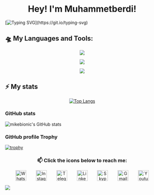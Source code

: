 <h1 align="center">Hey! I'm Muhammetberdi!</h1>

[![Typing SVG](https://readme-typing-svg.herokuapp.com?color=%2336BCF7&center=true&size=30&duration=2000&pause=1000&random=true&vCenter=true&width=900&lines=DevOps+Engineer,Electronics+and+IoT+Engineer;Good+coder;Future+GDG+Expert;Fullstack+developer;Creative+problem+solver;Reliable+project+manager;Loved+mentor;Perfect+teamlead;)](https://git.io/typing-svg)

## 🛸 My Languages and Tools:

<p align="center">
    <a href="#">
        <img src="https://skillicons.dev/icons?i=golang,python,nodejs,react,arduino&theme=dark" />
    </a>
</p>
<p align="center">
    <a href="#">
        <img src="https://skillicons.dev/icons?i=git,docker,kubernetes,bash,postgres&theme=dark" />
    </a>
</p>
<!-- rabbitmq,kafka -->
<!-- prometheus,grafana,terraform,ansible,azure -->
<p align="center">
    <a href="#">
        <img src="https://skillicons.dev/icons?i=figma,postman,linux,bsd,notion&theme=dark" />
    </a>
</p>

## ⚡ My stats

<p align="center">
    <a href="#">
        <img src="https://github-readme-stats.vercel.app/api/top-langs/?username=mikebionic&layout=compact&theme=onedark&hide_progress=false&show_icons=true&count_private=true&hide_border=true&hide=javascript,css,html,php,blade,ruby,less,ejs&bg_color=0d1117" alt="Top Langs" />
    </a>

</p>

### GitHub stats

![mikebionic's GitHub stats](https://github-readme-stats-git-masterrstaa-rickstaa.vercel.app/api?username=mikebionic&show_icons=true&icon_color=238636&border_color=238636&bg_color=0d1117&title_color=c9d1d9&text_color=c9d1d9&count_private=true&include_all_commits=true)

### GitHub profile Trophy

[![trophy](https://github-profile-trophy.vercel.app/?username=mikebionic&theme=onestar&margin-w=10&no-bg=true&no-frame=true)](https://github.com/ryo-ma/github-profile-trophy)

<h3 align="center">📫 Click the icons below to reach me:</h3>
<p align="center">
<a style="margin:14px" href="https://wa.me/+99361509038" target="blank"><img align="center" src="https://cdn-icons-png.freepik.com/256/733/733585.png?semt=ais_hybrid" alt="Whatsapp" height="35" width="35" /></a>
<a style="margin:14px" href="https://instagram.com/me.create" target="blank"><img align="center" src="https://upload.wikimedia.org/wikipedia/commons/e/e7/Instagram_logo_2016.svg" alt="Instagram" height="35" width="35" /></a>
<a style="margin:14px" href="https://t.me/mecreate" target="blank"><img align="center" src="https://upload.wikimedia.org/wikipedia/commons/8/83/Telegram_2019_Logo.svg" alt="Telegram" height="35" width="35" /></a>
<a style="margin:14px" href="https://www.linkedin.com/in/muhammed-jepbarov/" target="blank"><img align="center" src="https://cdn-icons-png.freepik.com/256/16021/16021276.png?ga=GA1.1.924385862.1728385570&semt=ais_hybrid" alt="Linkedin" height="35" width="35" /></a>
<a style="margin:14px" href="https://join.skype.com/invite/ntgI8ZCOEpC7" target="blank"><img align="center" src="https://cdn-icons-png.freepik.com/256/16021/16021324.png?ga=GA1.1.924385862.1728385570&semt=ais_hybrid" alt="Skype" height="35" width="35" /></a>
<a style="margin:14px" href="mailto:muhammedjepbarov@gmail.com" target="blank"><img align="center" src="https://cdn-icons-png.freepik.com/256/5968/5968534.png?ga=GA1.1.924385862.1728385570&semt=ais_hybrid" alt="Gmail" height="35" width="35" /></a>
<a style="margin:14px" href="https://www.youtube.com/@inneovation" target="blank"><img align="center" src="https://cdn-icons-png.freepik.com/256/16033/16033438.png?ga=GA1.1.924385862.1728385570&semt=ais_hybrid" alt="Youtube" height="35" width="35" /></a>

</p>

![](https://github.com/BEPb/BEPb/blob/main/assets/Bottom_down.svg)
